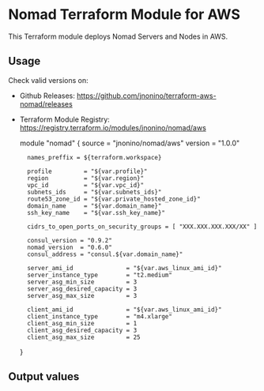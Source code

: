 # Nomad Terraform Module for AWS #

This Terraform module deploys Nomad Servers and Nodes in AWS.

## Usage

Check valid versions on:
* Github Releases: <https://github.com/jnonino/terraform-aws-nomad/releases>
* Terraform Module Registry: <https://registry.terraform.io/modules/jnonino/nomad/aws>

    module "nomad" {
        source  = "jnonino/nomad/aws"
        version = "1.0.0"

        names_preffix = ${terraform.workspace}

        profile         = "${var.profile}"
        region          = "${var.region}"
        vpc_id          = "${var.vpc_id}"
        subnets_ids     = "${var.subnets_ids}"
        route53_zone_id = "${var.private_hosted_zone_id}"
        domain_name     = "${var.domain_name}"
        ssh_key_name    = "${var.ssh_key_name}"

        cidrs_to_open_ports_on_security_groups = [ "XXX.XXX.XXX.XXX/XX" ]

        consul_version = "0.9.2"
        nomad_version  = "0.6.0"
        consul_address = "consul.${var.domain_name}"

        server_ami_id               = "${var.aws_linux_ami_id}"
        server_instance_type        = "t2.medium"
        server_asg_min_size         = 3
        server_asg_desired_capacity = 3
        server_asg_max_size         = 3

        client_ami_id               = "${var.aws_linux_ami_id}"
        client_instance_type        = "m4.xlarge"
        client_asg_min_size         = 1
        client_asg_desired_capacity = 3
        client_asg_max_size         = 25
	}

## Output values
